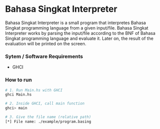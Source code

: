 # Bahasa Singkat Interpreter

Bahasa Singkat Interpreter is a small program that interpretes Bahasa Singkat programming language from a given input/file.
Bahasa Singkat Interpreter works by parsing the input/file according to the BNF of Bahasa Singkat programming language and evaluate it.
Later on, the result of the evaluation will be printed on the screen.


### Sytem / Software Requirements

* GHCI


### How to run

```sh
# 1. Run Main.hs with GHCI
ghci Main.hs

# 2. Inside GHCI, call main function
ghci> main

# 3. Give the file name (relative path)
[*] File name: ./example/program.basing
```


